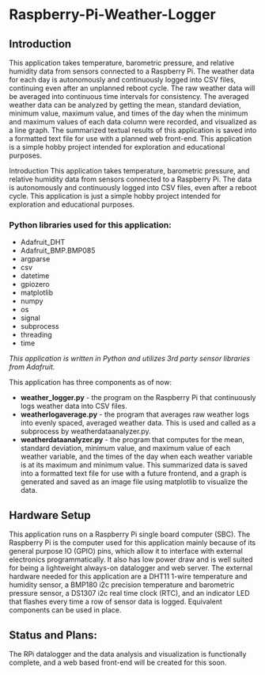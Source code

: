 # Raspberry-Pi-Weather-Logger

## Introduction
This application takes temperature, barometric pressure, and relative humidity data from sensors connected to a Raspberry Pi. The weather data for each day is autonomously and continuously logged into CSV files, continuing even after an unplanned reboot cycle. The raw weather data will be averaged into continuous time intervals for consistency. The averaged weather data can be analyzed by getting the mean, standard deviation, minimum value, maximum value, and times of the day when the minimum and maximum values of each data column were recorded, and visualized as a line graph. The summarized textual results of this application is saved into a formatted text file for use with a planned web front-end. This application is a simple hobby project intended for exploration and educational purposes.

Introduction
This application takes temperature, barometric pressure, and relative humidity data from sensors connected to a Raspberry Pi. The data is autonomously and continuously logged into CSV files, even after a reboot cycle. This application is just a simple hobby project intended for exploration and educational purposes.

### Python libraries used for this application:
- Adafruit_DHT
- Adafruit_BMP.BMP085
- argparse
- csv
- datetime
- gpiozero
- matplotlib
- numpy
- os
- signal
- subprocess
- threading
- time

*This application is written in Python and utilizes 3rd party sensor libraries from Adafruit.*

This application has three components as of now:
- **weather_logger.py** - the program on the Raspberry Pi that continuously logs weather data into CSV files.
- **weatherlogaverage.py** - the program that averages raw weather logs into evenly spaced, averaged weather data. This is used and called as a subprocess by weatherdataanalyzer.py.
- **weatherdataanalyzer.py** - the program that computes for the mean, standard deviation, minimum value, and maximum value of each weather variable, and the times of the day when each weather variable is at its maximum and minimum value. This summarized data is saved into a formatted text file for use with a future frontend, and a graph is generated and saved as an image file using matplotlib to visualize the data.

## Hardware Setup
This application runs on a Raspberry Pi single board computer (SBC). The Raspberry Pi is the  computer used for this application mainly because of its general purpose IO (GPIO) pins, which allow it to interface with external electronics programmatically. It also has low power draw and is well suited for being a lightweight always-on datalogger and web server. The external hardware needed for this application are a DHT11 1-wire temperature and humidity sensor, a BMP180 i2c precision temperature and barometric pressure sensor, a DS1307 i2c real time clock (RTC), and an indicator LED that flashes every time a row of sensor data is logged. Equivalent components can be used in place.

## Status and Plans:
The RPi datalogger and the data analysis and visualization is functionally complete, and a web based front-end will be created for this soon.
